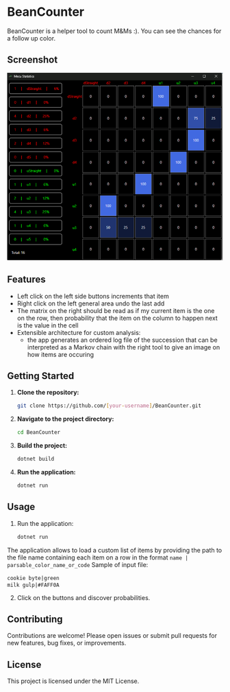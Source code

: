 # BeanCounter

BeanCounter is a helper tool to count M&Ms :). You can see the chances for a follow up color.

## Screenshot

![BeanCounter Application](Screenshot_v1.0.0.png)

## Features

- Left click on the left side buttons increments that item
- Right click on the left general area undo the last add
- The matrix on the right should be read as if my current item is the one on the row, then probability that the item on the column to happen next is the value in the cell
- Extensible architecture for custom analysis:
    - the app generates an ordered log file of the succession that can be interpreted as a Markov chain with the right tool to give an image on how items are occuring

## Getting Started

1. **Clone the repository:**
    ```sh
    git clone https://github.com/[your-username]/BeanCounter.git
    ```
2. **Navigate to the project directory:**
    ```sh
    cd BeanCounter
    ```
3. **Build the project:**
    ```sh
    dotnet build
    ```
4. **Run the application:**
    ```sh
    dotnet run
    ```

## Usage

1.  Run the application:

    ```bash
    dotnet run
    ```
The application allows to load a custom list of items by providing the path to the file name containing each item on a row in the format `name | parsable_color_name_or_code` 
Sample of input file:
```
cookie byte|green
milk gulp|#FAFF0A
```
2. Click on the buttons and discover probabilities.

## Contributing

Contributions are welcome! Please open issues or submit pull requests for new features, bug fixes, or improvements.

## License

This project is licensed under the MIT License.

